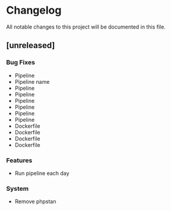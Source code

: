 # Changelog

All notable changes to this project will be documented in this file.

## [unreleased]

### Bug Fixes

- Pipeline
- Pipeline name
- Pipeline
- Pipeline
- Pipeline
- Pipeline
- Pipeline
- Pipeline
- Dockerfile
- Dockerfile
- Dockerfile
- Dockerfile

### Features

- Run pipeline each day

### System

- Remove phpstan 

<!-- generated by git-cliff -->

